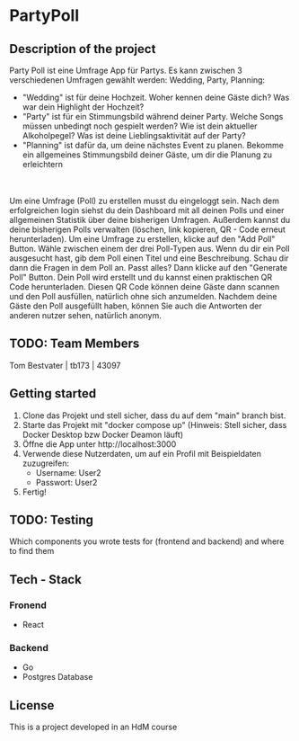 # PartyPoll

## Description of the project
Party Poll ist eine Umfrage App für Partys. Es kann zwischen 3 verschiedenen Umfragen gewählt werden: Wedding, Party, Planning:
- "Wedding" ist für deine Hochzeit. Woher kennen deine Gäste dich? Was war dein Highlight der Hochzeit? 
- "Party" ist für ein Stimmungsbild während deiner Party. Welche Songs müssen unbedingt noch gespielt werden? Wie ist dein aktueller Alkoholpegel? Was ist deine Lieblingsaktivität auf der Party?
- "Planning" ist dafür da, um deine nächstes Event zu planen. Bekomme ein allgemeines Stimmungsbild deiner Gäste, um dir die Planung zu erleichtern
 </br>
 </br>
Um eine Umfrage (Poll) zu erstellen musst du eingeloggt sein. Nach dem erfolgreichen login siehst du dein Dashboard mit all deinen Polls und einer allgemeinen Statistik über deine bisherigen Umfragen. Außerdem kannst du deine bisherigen Polls verwalten (löschen, link kopieren, QR - Code erneut herunterladen). Um eine Umfrage zu erstellen, klicke auf den "Add Poll" Button. Wähle zwischen einem der drei Poll-Typen aus. Wenn du dir ein Poll ausgesucht hast, gib dem Poll einen Titel und eine Beschreibung. Schau dir dann die Fragen in dem Poll an. Passt alles? Dann klicke auf den "Generate Poll" Button. Dein Poll wird erstellt und du kannst einen praktischen QR Code herunterladen. Diesen QR Code können deine Gäste dann scannen und den Poll ausfüllen, natürlich ohne sich anzumelden. Nachdem deine Gäste den Poll ausgefüllt haben, können Sie auch die Antworten der anderen nutzer sehen, natürlich anonym. 

## TODO: Team Members 
Tom Bestvater | tb173 | 43097

## Getting started
1. Clone das Projekt und stell sicher, dass du auf dem "main" branch bist. 
2. Starte das Projekt mit "docker compose up" (Hinweis: Stell sicher, dass Docker Desktop bzw Docker Deamon läuft)
3. Öffne die App unter http://localhost:3000
4. Verwende diese Nutzerdaten, um auf ein Profil mit Beispieldaten zuzugreifen: 
    - Username: User2
    - Passwort: User2
5. Fertig!

## TODO: Testing
Which components you wrote tests for (frontend and backend) and where to find them

## Tech - Stack
### Fronend
- React

### Backend
- Go
- Postgres Database

## License
This is a project developed in an HdM course